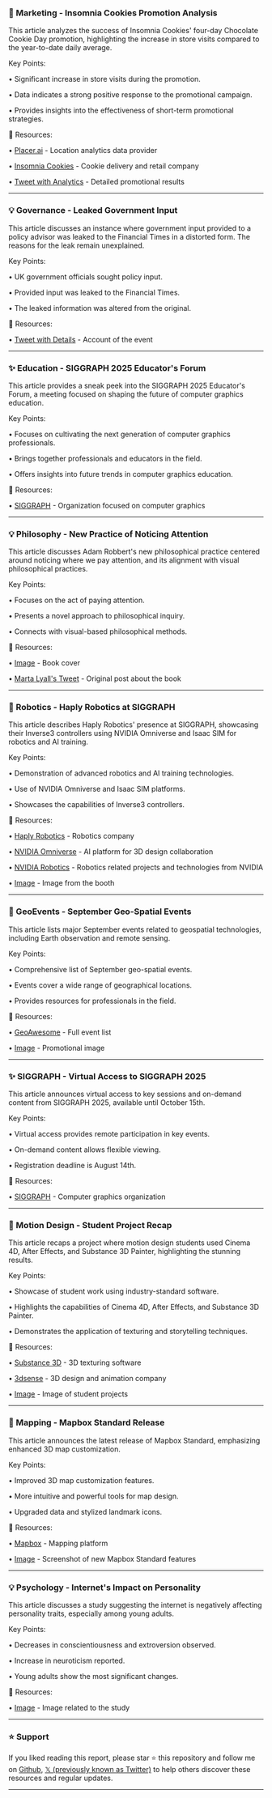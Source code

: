 ### 🍪 Marketing - Insomnia Cookies Promotion Analysis

This article analyzes the success of Insomnia Cookies' four-day Chocolate Cookie Day promotion, highlighting the increase in store visits compared to the year-to-date daily average.

Key Points:

• Significant increase in store visits during the promotion.

• Data indicates a strong positive response to the promotional campaign.

• Provides insights into the effectiveness of short-term promotional strategies.


🔗 Resources:

• [Placer.ai](https://x.com/Placer_ai) - Location analytics data provider

• [Insomnia Cookies](https://x.com/insomniacookies) - Cookie delivery and retail company

• [Tweet with Analytics](https://x.com/Placer_ai/status/1954301596197609531) - Detailed promotional results


---

### 💡 Governance - Leaked Government Input

This article discusses an instance where government input provided to a policy advisor was leaked to the Financial Times in a distorted form. The reasons for the leak remain unexplained.

Key Points:

• UK government officials sought policy input.

• Provided input was leaked to the Financial Times.

• The leaked information was altered from the original.


🔗 Resources:

• [Tweet with Details](https://x.com/pmarca/status/1953970057018818960) - Account of the event


---

### ✨ Education - SIGGRAPH 2025 Educator's Forum

This article provides a sneak peek into the SIGGRAPH 2025 Educator's Forum, a meeting focused on shaping the future of computer graphics education.

Key Points:

• Focuses on cultivating the next generation of computer graphics professionals.

• Brings together professionals and educators in the field.

• Offers insights into future trends in computer graphics education.


🔗 Resources:

• [SIGGRAPH](https://x.com/siggraph) -  Organization focused on computer graphics


---

### 💡 Philosophy - New Practice of Noticing Attention

This article discusses Adam Robbert's new philosophical practice centered around noticing where we pay attention, and its alignment with visual philosophical practices.

Key Points:

• Focuses on the act of paying attention.

• Presents a novel approach to philosophical inquiry.

•  Connects with visual-based philosophical methods.


🔗 Resources:

• [Image](https://pbs.twimg.com/media/Gx3oJO5bIAAU_vS?format=jpg&name=small) - Book cover

• [Marta Lyall's Tweet](https://x.com/Marta_Lyall/status/1953973063659434277) - Original post about the book


---

### 🤖 Robotics - Haply Robotics at SIGGRAPH

This article describes Haply Robotics' presence at SIGGRAPH, showcasing their Inverse3 controllers using NVIDIA Omniverse and Isaac SIM for robotics and AI training.

Key Points:

• Demonstration of advanced robotics and AI training technologies.

•  Use of NVIDIA Omniverse and Isaac SIM platforms.

•  Showcases the capabilities of Inverse3 controllers.


🔗 Resources:

• [Haply Robotics](https://x.com/HaplyRobotics) -  Robotics company

• [NVIDIA Omniverse](https://x.com/nvidiaomniverse) -  AI platform for 3D design collaboration

• [NVIDIA Robotics](https://x.com/NVIDIARobotics) - Robotics related projects and technologies from NVIDIA

• [Image](https://pbs.twimg.com/amplify_video_thumb/1953939694519300096/img/ZC9uapPOm-WIENvJ.jpg) - Image from the booth



---

### 🚀 GeoEvents - September Geo-Spatial Events

This article lists major September events related to geospatial technologies, including Earth observation and remote sensing.

Key Points:

• Comprehensive list of September geo-spatial events.

• Events cover a wide range of geographical locations.

•  Provides resources for professionals in the field.


🔗 Resources:

• [GeoAwesome](http://geoawesome.com/events) - Full event list

• [Image](https://pbs.twimg.com/tweet_video_thumb/Gut75LLWQAAXfVu.jpg) - Promotional image


---

### ✨ SIGGRAPH - Virtual Access to SIGGRAPH 2025

This article announces virtual access to key sessions and on-demand content from SIGGRAPH 2025, available until October 15th.

Key Points:

• Virtual access provides remote participation in key events.

• On-demand content allows flexible viewing.

• Registration deadline is August 14th.


🔗 Resources:

• [SIGGRAPH](https://x.com/siggraph) - Computer graphics organization


---

### 🤖 Motion Design - Student Project Recap

This article recaps a project where motion design students used Cinema 4D, After Effects, and Substance 3D Painter, highlighting the stunning results.

Key Points:

• Showcase of student work using industry-standard software.

• Highlights the capabilities of Cinema 4D, After Effects, and Substance 3D Painter.

• Demonstrates the application of texturing and storytelling techniques.



🔗 Resources:

• [Substance 3D](https://x.com/Substance3D) -  3D texturing software

• [3dsense](https://x.com/3dsense) - 3D design and animation company

• [Image](https://pbs.twimg.com/media/Gx1pZ-GXwAA37b5.png) - Image of student projects


---

### 🚀 Mapping - Mapbox Standard Release

This article announces the latest release of Mapbox Standard, emphasizing enhanced 3D map customization.

Key Points:

• Improved 3D map customization features.

• More intuitive and powerful tools for map design.

• Upgraded data and stylized landmark icons.


🔗 Resources:

• [Mapbox](https://x.com/Mapbox) - Mapping platform

• [Image](https://pbs.twimg.com/media/Gx1YTJYXUAAaf9r?format=jpg&name=small) - Screenshot of new Mapbox Standard features


---

### 💡 Psychology - Internet's Impact on Personality

This article discusses a study suggesting the internet is negatively affecting personality traits, especially among young adults.

Key Points:

• Decreases in conscientiousness and extroversion observed.

• Increase in neuroticism reported.

• Young adults show the most significant changes.


🔗 Resources:

• [Image](https://pbs.twimg.com/media/Gx1K-BxXsAEoIBe?format=jpg&name=small) - Image related to the study


---

### ⭐️ Support

If you liked reading this report, please star ⭐️ this repository and follow me on [Github](https://github.com/Drix10), [𝕏 (previously known as Twitter)](https://x.com/DRIX_10_) to help others discover these resources and regular updates.

---